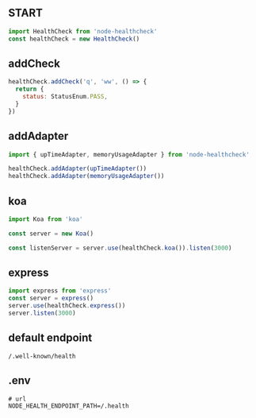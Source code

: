 ## START

```js
import HealthCheck from 'node-healthcheck'
const healthCheck = new HealthCheck()
```

## addCheck

```js
healthCheck.addCheck('q', 'ww', () => {
  return {
    status: StatusEnum.PASS,
  }
})
```

## addAdapter

```js
import { upTimeAdapter, memoryUsageAdapter } from 'node-healthcheck'

healthCheck.addAdapter(upTimeAdapter())
healthCheck.addAdapter(memoryUsageAdapter())
```

## koa

```js
import Koa from 'koa'

const server = new Koa()

const listenServer = server.use(healthCheck.koa()).listen(3000)
```

## express

```js
import express from 'express'
const server = express()
server.use(healthCheck.express())
server.listen(3000)
```

## default endpoint

```
/.well-known/health
```

## .env

```
# url
NODE_HEALTH_ENDPOINT_PATH=/.health
```
